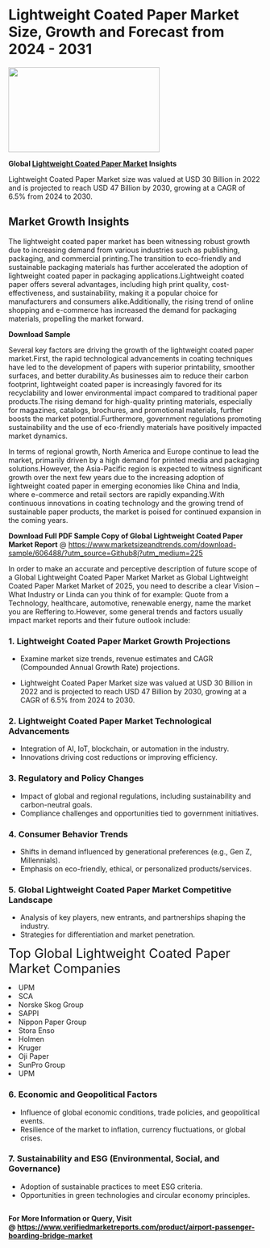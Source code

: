 <H1>Lightweight Coated Paper Market Size, Growth and Forecast from 2024 - 2031</H1><img class="aligncenter size-medium wp-image-584254" src="https://thirdeyenews.in/wp-content/uploads/2024/09/Global-Market-Research-300x168.jpeg" alt="" width="300" height="168" /><p><strong>Global&nbsp;<a href="https://www.marketsizeandtrends.com/download-sample/606488/?utm_source=Github8j?utm_medium=225">Lightweight Coated Paper Market</a> Insights</strong></p><p>Lightweight Coated Paper Market size was valued at USD 30 Billion in 2022 and is projected to reach USD 47 Billion by 2030, growing at a CAGR of 6.5% from 2024 to 2030.</p><p><h2>Market Growth Insights</h2> <p>The lightweight coated paper market has been witnessing robust growth due to increasing demand from various industries such as publishing, packaging, and commercial printing.The transition to eco-friendly and sustainable packaging materials has further accelerated the adoption of lightweight coated paper in packaging applications.Lightweight coated paper offers several advantages, including high print quality, cost-effectiveness, and sustainability, making it a popular choice for manufacturers and consumers alike.Additionally, the rising trend of online shopping and e-commerce has increased the demand for packaging materials, propelling the market forward.</p> <p><strong>Download Sample</strong></p> <p>Several key factors are driving the growth of the lightweight coated paper market.First, the rapid technological advancements in coating techniques have led to the development of papers with superior printability, smoother surfaces, and better durability.As businesses aim to reduce their carbon footprint, lightweight coated paper is increasingly favored for its recyclability and lower environmental impact compared to traditional paper products.The rising demand for high-quality printing materials, especially for magazines, catalogs, brochures, and promotional materials, further boosts the market potential.Furthermore, government regulations promoting sustainability and the use of eco-friendly materials have positively impacted market dynamics.</p> <p>In terms of regional growth, North America and Europe continue to lead the market, primarily driven by a high demand for printed media and packaging solutions.However, the Asia-Pacific region is expected to witness significant growth over the next few years due to the increasing adoption of lightweight coated paper in emerging economies like China and India, where e-commerce and retail sectors are rapidly expanding.With continuous innovations in coating technology and the growing trend of sustainable paper products, the market is poised for continued expansion in the coming years.</p> <p><span class=""><strong>Download Full PDF Sample Copy of Global Lightweight Coated Paper Market Report</strong> @ <a href="https://www.marketsizeandtrends.com/download-sample/606488/?utm_source=Github8j?utm_medium=225" target="_blank">https://www.marketsizeandtrends.com/download-sample/606488/?utm_source=Github8j?utm_medium=225</a></span></p><p>In order to make an accurate and perceptive description of future scope of a Global&nbsp;Lightweight Coated Paper Market Market as Global&nbsp;Lightweight Coated Paper Market Market of 2025, you need to describe a clear Vision &ndash; What Industry or Linda can you think of for example: Quote from a Technology, healthcare, automotive, renewable energy, name the market you are Reffering to.However, some general trends and factors usually impact market reports and their future outlook include:</p><h3>1.&nbsp;<strong>Lightweight Coated Paper Market Growth Projections</strong></h3><ul><li>Examine market size trends, revenue estimates and CAGR (Compounded Annual Growth Rate) projections.</li><li><p>Lightweight Coated Paper Market size was valued at USD 30 Billion in 2022 and is projected to reach USD 47 Billion by 2030, growing at a CAGR of 6.5% from 2024 to 2030.</p></li></ul><h3>2.&nbsp;<strong>Lightweight Coated Paper Market Technological Advancements</strong></h3><ul><li>Integration of AI, IoT, blockchain, or automation in the industry.</li><li>Innovations driving cost reductions or improving efficiency.</li></ul><h3>3.&nbsp;<strong>Regulatory and Policy Changes</strong></h3><ul><li>Impact of global and regional regulations, including sustainability and carbon-neutral goals.</li><li>Compliance challenges and opportunities tied to government initiatives.</li></ul><h3>4.&nbsp;<strong>Consumer Behavior Trends</strong></h3><ul><li>Shifts in demand influenced by generational preferences (e.g., Gen Z, Millennials).</li><li>Emphasis on eco-friendly, ethical, or personalized products/services.</li></ul><h3>5.&nbsp;<strong>Global Lightweight Coated Paper Market Competitive Landscape</strong></h3><ul><li>Analysis of key players, new entrants, and partnerships shaping the industry.</li><li>Strategies for differentiation and market penetration.</li></ul><p data-pm-slice="1 1 []"><span style="color: inherit; font-family: inherit; font-size: 25px;">Top Global Lightweight Coated Paper Market Companies</span></p><div class="" data-test-id=""><p><li>UPM</li><li> SCA</li><li> Norske Skog Group</li><li> SAPPI</li><li> Nippon Paper Group</li><li> Stora Enso</li><li> Holmen</li><li> Kruger</li><li> Oji Paper</li><li> SunPro Group</li><li> UPM</li></p></div><h3>6.&nbsp;<strong>Economic and Geopolitical Factors</strong></h3><ul><li>Influence of global economic conditions, trade policies, and geopolitical events.</li><li>Resilience of the market to inflation, currency fluctuations, or global crises.</li></ul><h3>7.&nbsp;<strong>Sustainability and ESG (Environmental, Social, and Governance)</strong></h3><ul><li>Adoption of sustainable practices to meet ESG criteria.</li><li>Opportunities in green technologies and circular economy principles.</li></ul><h2><strong style="font-size: 14px;">For More Information or Query, Visit @&nbsp;</strong><a style="background-color: #ffffff; font-size: 14px;" href="https://www.marketsizeandtrends.com/report/lightweight-coated-paper-market/" target="_blank">https://www.verifiedmarketreports.com/product/airport-passenger-boarding-bridge-market</a></h2>